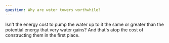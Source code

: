 ```yaml
---
question: Why are water towers worthwhile?
---
```


Isn't the energy cost to pump the water up to it the same or greater than the potential energy that very water gains? And that's atop the cost of constructing them in the first place.
